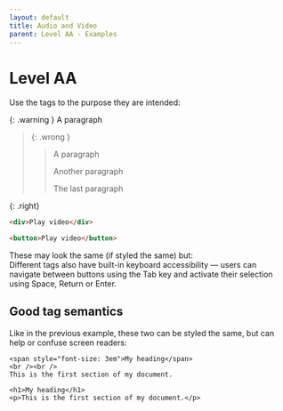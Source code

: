 ```yaml
---
layout: default
title: Audio and Video
parent: Level AA - Examples
---
```


# Level AA

 

Use the tags to the purpose they are intended:

{: .warning }
A paragraph

> {: .wrong }
> > A paragraph
> >
> > Another paragraph
> >
> > The last paragraph

{: .right}
```html
<div>Play video</div>
```

```html
<button>Play video</button>
```

These may look the same (if styled the same) but: <br>
Different tags also have built-in keyboard accessibility — users can navigate between buttons using the Tab key and activate their selection using Space, Return or Enter.

## Good tag semantics

Like in the previous example, these two can be styled the same, but can help or confuse screen readers: 

```
<span style="font-size: 3em">My heading</span>
<br /><br />
This is the first section of my document.
```

```
<h1>My heading</h1>
<p>This is the first section of my document.</p>
```


